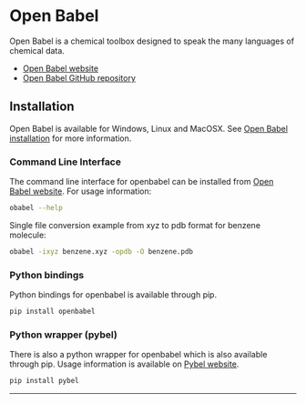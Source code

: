 # Open Babel
Open Babel is a chemical toolbox designed to speak the many languages of chemical data.
-   [Open Babel website][obabel-website]
-   [Open Babel GitHub repository][obabel-github]

## Installation
Open Babel is available for Windows, Linux and MacOSX.
See [Open Babel installation][obabel-installation] for more information.

### Command Line Interface
The command line interface for openbabel can be installed from [Open Babel website][obabel-website].
For usage information:

```bash
obabel --help
```
Single file conversion example from xyz to pdb format for benzene molecule:

```bash
obabel -ixyz benzene.xyz -opdb -O benzene.pdb
```

### Python bindings
Python bindings for openbabel is available through pip.

```python
pip install openbabel
```
### Python wrapper (pybel)
There is also a python wrapper for openbabel which is also available through pip.
Usage information is available on [Pybel website][pybel-website].

```python
pip install pybel
```

----------------------------------------------------------------------------------------------------
[obabel-website]: http://openbabel.org/
[obabel-github]: https://github.com/openbabel/openbabel
[obabel-installation]: http://openbabel.org/wiki/Category:Installation
[pybel-website]: https://openbabel.org/docs/dev/UseTheLibrary/Python_Pybel.html
